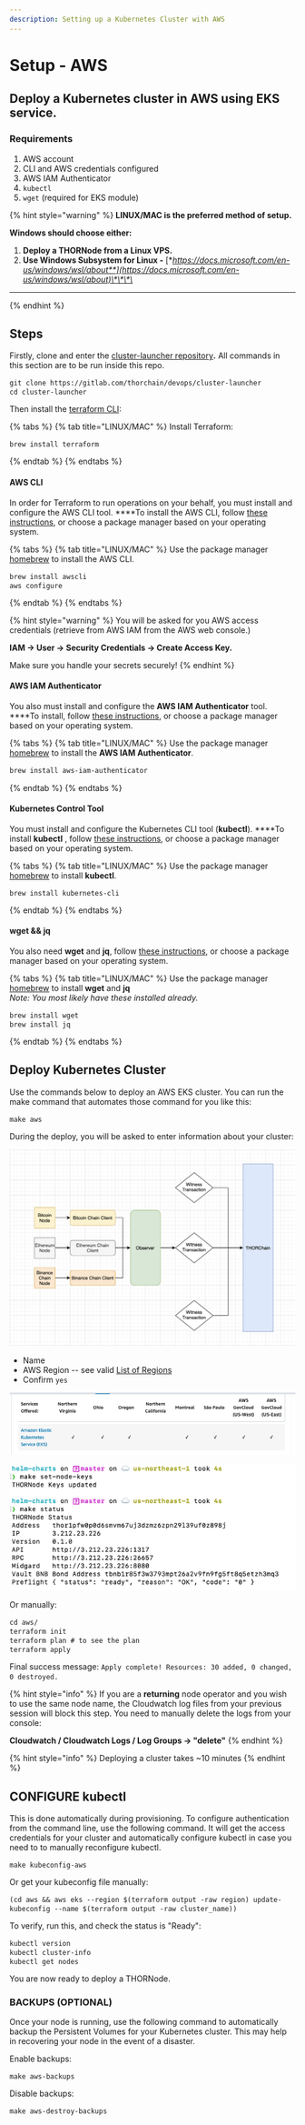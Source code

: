 ```yaml
---
description: Setting up a Kubernetes Cluster with AWS
---
```


# Setup - AWS

## **Deploy a Kubernetes cluster in AWS using EKS service.**

### **Requirements**

1. AWS account
2. CLI and AWS credentials configured
3. AWS IAM Authenticator
4. `kubectl`
5. `wget` (required for EKS module)

{% hint style="warning" %}
**LINUX/MAC is the preferred method of setup.**

**Windows should choose either:**

1. **Deploy a THORNode from a Linux VPS.**
2. **Use Windows Subsystem for Linux -** [**https://docs.microsoft.com/en-us/windows/wsl/about**](https://docs.microsoft.com/en-us/windows/wsl/about)\*\*\*\*

***
{% endhint %}

## **Steps**

Firstly, clone and enter the [cluster-launcher repository](https://gitlab.com/thorchain/devops/cluster-launcher)**.** All commands in this section are to be run inside this repo.

```
git clone https://gitlab.com/thorchain/devops/cluster-launcher
cd cluster-launcher
```

Then install the [terraform CLI](https://www.terraform.io):

{% tabs %}
{% tab title="LINUX/MAC" %}
Install Terraform:

```
brew install terraform
```
{% endtab %}
{% endtabs %}

#### **AWS CLI**

In order for Terraform to run operations on your behalf, you must install and configure the AWS CLI tool. \*\*\*\*To install the AWS CLI, follow [these instructions](https://docs.aws.amazon.com/cli/latest/userguide/install-cliv2-mac.html), or choose a package manager based on your operating system.

{% tabs %}
{% tab title="LINUX/MAC" %}
Use the package manager [homebrew](https://formulae.brew.sh/) to install the AWS CLI.

```
brew install awscli
aws configure
```
{% endtab %}
{% endtabs %}

{% hint style="warning" %}
You will be asked for you AWS access credentials (retrieve from AWS IAM from the AWS web console.)

**IAM -> User -> Security Credentials -> Create Access Key.**

Make sure you handle your secrets securely!
{% endhint %}

#### **AWS IAM Authenticator**

You also must install and configure the **AWS IAM Authenticator** tool. \*\*\*\*To install, follow [these instructions](https://docs.aws.amazon.com/eks/latest/userguide/install-aws-iam-authenticator.html), or choose a package manager based on your operating system.

{% tabs %}
{% tab title="LINUX/MAC" %}
Use the package manager [homebrew](https://formulae.brew.sh/) to install the **AWS IAM Authenticator**.

```bash
brew install aws-iam-authenticator
```
{% endtab %}
{% endtabs %}

#### Kubernetes Control Tool

You must install and configure the Kubernetes CLI tool (**kubectl**). \*\*\*\*To install **kubectl** , follow [these instructions](https://kubernetes.io/docs/tasks/tools/install-kubectl/), or choose a package manager based on your operating system.

{% tabs %}
{% tab title="LINUX/MAC" %}
Use the package manager [homebrew](https://formulae.brew.sh/) to install **kubectl**.

```
brew install kubernetes-cli
```
{% endtab %}
{% endtabs %}

#### **wget && jq**

You also need **wget** and **jq**, follow [these instructions](https://www.gnu.org/software/wget/), or choose a package manager based on your operating system.

{% tabs %}
{% tab title="LINUX/MAC" %}
Use the package manager [homebrew](https://formulae.brew.sh/) to install **wget** and **jq**\
_Note: You most likely have these installed already._

```
brew install wget 
brew install jq
```
{% endtab %}
{% endtabs %}

## **Deploy Kubernetes Cluster**

Use the commands below to deploy an AWS EKS cluster. You can run the make command that automates those command for you like this:

```
make aws
```

During the deploy, you will be asked to enter information about your cluster:

![](<../../.gitbook/assets/image (13).png>)

* Name
* AWS Region -- see valid [List of Regions](https://docs.aws.amazon.com/general/latest/gr/rande.html#regional-endpoints)
* Confirm `yes`

![Regions](<../../.gitbook/assets/image (25).png>)

![Note: AWS EKS is not available in some regions](<../../.gitbook/assets/image (21).png>)

Or manually:

```
cd aws/
terraform init
terraform plan # to see the plan
terraform apply
```

Final success message: `Apply complete! Resources: 30 added, 0 changed, 0 destroyed.`

{% hint style="info" %}
If you are a **returning** node operator and you wish to use the same node name, the Cloudwatch log files from your previous session will block this step. You need to manually delete the logs from your console:

**Cloudwatch / Cloudwatch Logs / Log Groups -> "delete"**
{% endhint %}

{% hint style="info" %}
Deploying a cluster takes \~10 minutes
{% endhint %}

## CONFIGURE kubectl

This is done automatically during provisioning. To configure authentication from the command line, use the following command. It will get the access credentials for your cluster and automatically configure kubectl in case you need to to manually reconfigure kubectl.

```
make kubeconfig-aws
```

Or get your kubeconfig file manually:

```
(cd aws && aws eks --region $(terraform output -raw region) update-kubeconfig --name $(terraform output -raw cluster_name))
```

To verify, run this, and check the status is "Ready":

```
kubectl version
kubectl cluster-info
kubectl get nodes
```

You are now ready to deploy a THORNode.

### BACKUPS (OPTIONAL)

Once your node is running, use the following command to automatically backup the Persistent Volumes for your Kubernetes cluster. This may help in recovering your node in the event of a disaster.

Enable backups:

```
make aws-backups
```

Disable backups:

```
make aws-destroy-backups
```
